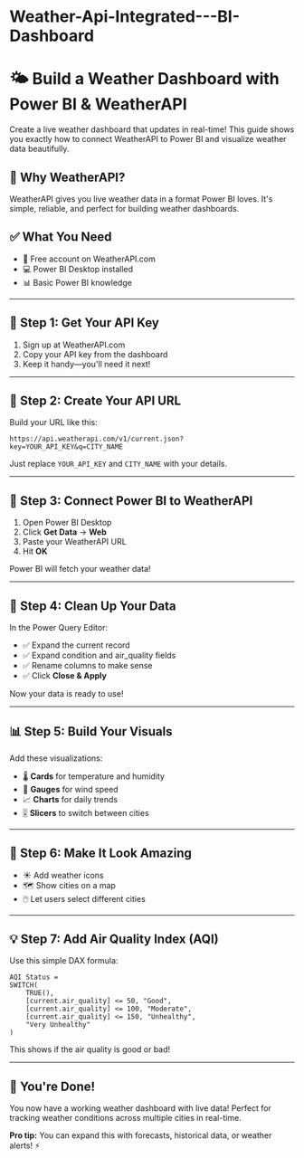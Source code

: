 # Weather-Api-Integrated---BI-Dashboard
# 🌤️ Build a Weather Dashboard with Power BI & WeatherAPI

Create a live weather dashboard that updates in real-time! This guide shows you exactly how to connect WeatherAPI to Power BI and visualize weather data beautifully.

## 🎯 Why WeatherAPI?

WeatherAPI gives you live weather data in a format Power BI loves. It's simple, reliable, and perfect for building weather dashboards.

## ✅ What You Need

- 🔑 Free account on WeatherAPI.com
- 💻 Power BI Desktop installed
- 📊 Basic Power BI knowledge

---

## 🚀 Step 1: Get Your API Key

1. Sign up at WeatherAPI.com
2. Copy your API key from the dashboard
3. Keep it handy—you'll need it next!

---

## 🔗 Step 2: Create Your API URL

Build your URL like this:

```
https://api.weatherapi.com/v1/current.json?key=YOUR_API_KEY&q=CITY_NAME
```

Just replace `YOUR_API_KEY` and `CITY_NAME` with your details.

---

## 🔌 Step 3: Connect Power BI to WeatherAPI

1. Open Power BI Desktop
2. Click **Get Data** → **Web**
3. Paste your WeatherAPI URL
4. Hit **OK**

Power BI will fetch your weather data!

---

## 🔧 Step 4: Clean Up Your Data

In the Power Query Editor:

- ✅ Expand the current record
- ✅ Expand condition and air_quality fields
- ✅ Rename columns to make sense
- ✅ Click **Close & Apply**

Now your data is ready to use!

---

## 📊 Step 5: Build Your Visuals

Add these visualizations:

- 🌡️ **Cards** for temperature and humidity
- 💨 **Gauges** for wind speed
- 📈 **Charts** for daily trends
- 🎚️ **Slicers** to switch between cities

---

## 🎨 Step 6: Make It Look Amazing

- ☀️ Add weather icons
- 🗺️ Show cities on a map
- 🖱️ Let users select different cities

---

## 💡 Step 7: Add Air Quality Index (AQI)

Use this simple DAX formula:

```dax
AQI Status = 
SWITCH(
    TRUE(),
    [current.air_quality] <= 50, "Good",
    [current.air_quality] <= 100, "Moderate",
    [current.air_quality] <= 150, "Unhealthy",
    "Very Unhealthy"
)
```

This shows if the air quality is good or bad!

---

## 🎉 You're Done!

You now have a working weather dashboard with live data! Perfect for tracking weather conditions across multiple cities in real-time.

**Pro tip:** You can expand this with forecasts, historical data, or weather alerts! ⚡

